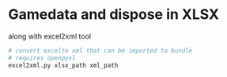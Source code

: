 # Gamedata and dispose in XLSX

along with excel2xml tool

```python
# convert excelto xml that can be imported to bundle
# requires openpyxl
excel2xml.py xlsx_path xml_path 
```
